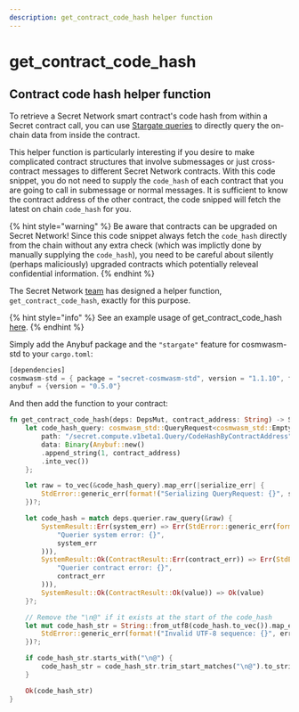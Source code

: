 ```yaml
---
description: get_contract_code_hash helper function
---
```


# get\_contract\_code\_hash

## Contract code hash helper function&#x20;

To retrieve a Secret Network smart contract's code hash from within a Secret contract call, you can use [Stargate queries](https://docs.rs/cosmwasm-std/latest/cosmwasm\_std/enum.QueryRequest.html) to directly query the on-chain data from inside the contract.&#x20;

This helper function is particularly interesting if you desire to make complicated contract structures that involve submessages or just cross-contract messages to different Secret Network contracts. With this code snippet, you do not need to supply the `code_hash` of each contract  that you are going to call in submessage or normal messages. It is sufficient to know the contract address of the other contract, the code snipped will fetch the latest on chain `code_hash` for you.

{% hint style="warning" %}
Be aware that contracts can be upgraded on Secret Network! Since this code snippet always fetch the `code_hash` directly from the chain without any extra check (which was implictly done by manually supplying the `code_hash`), you need to be careful about silently (perhaps maliciously) upgraded contracts which potentially releveal confidential information.
{% endhint %}

The Secret Network [team](https://github.com/SecretSaturn) has designed a helper function, `get_contract_code_hash`, exactly for this purpose.&#x20;

{% hint style="info" %}
See an example usage of get\_contract\_code\_hash [here](https://github.com/writersblockchain/secret-submessages/blob/c2e31c440ec73e4cc753be90a630dd926fdc714d/manager/src/contract.rs#L54).&#x20;
{% endhint %}

Simply add the Anybuf package and the `"stargate"` feature for cosmwasm-std to your `cargo.toml`:&#x20;

```rust
[dependencies]
cosmwasm-std = { package = "secret-cosmwasm-std", version = "1.1.10", features = ["stargate"]}
anybuf = {version = "0.5.0"}
```

And then add the function to your contract:&#x20;

```rust
fn get_contract_code_hash(deps: DepsMut, contract_address: String) -> StdResult<String> {
    let code_hash_query: cosmwasm_std::QueryRequest<cosmwasm_std::Empty> = cosmwasm_std::QueryRequest::Stargate {
        path: "/secret.compute.v1beta1.Query/CodeHashByContractAddress".into(),
        data: Binary(Anybuf::new()
        .append_string(1, contract_address)
        .into_vec())
    };

    let raw = to_vec(&code_hash_query).map_err(|serialize_err| {
        StdError::generic_err(format!("Serializing QueryRequest: {}", serialize_err))
    })?;

    let code_hash = match deps.querier.raw_query(&raw) {
        SystemResult::Err(system_err) => Err(StdError::generic_err(format!(
            "Querier system error: {}",
            system_err
        ))),
        SystemResult::Ok(ContractResult::Err(contract_err)) => Err(StdError::generic_err(format!(
            "Querier contract error: {}",
            contract_err
        ))),
        SystemResult::Ok(ContractResult::Ok(value)) => Ok(value)
    }?;

    // Remove the "\n@" if it exists at the start of the code_hash
    let mut code_hash_str = String::from_utf8(code_hash.to_vec()).map_err(|err| {
        StdError::generic_err(format!("Invalid UTF-8 sequence: {}", err))
    })?;

    if code_hash_str.starts_with("\n@") {
        code_hash_str = code_hash_str.trim_start_matches("\n@").to_string();
    }

    Ok(code_hash_str)
}
```
